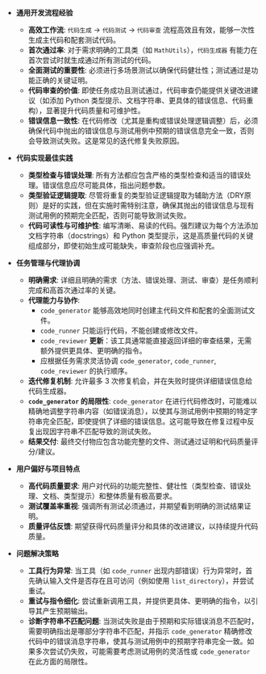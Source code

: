 - **通用开发流程经验**
    - **高效工作流**: `代码生成` -> `代码测试` -> `代码审查` 流程高效且有效，能够一次性生成主代码和配套测试代码。
    - **首次通过率**: 对于需求明确的工具类（如 `MathUtils`），`代码生成器` 有能力在首次尝试时就生成通过所有测试的代码。
    - **全面测试的重要性**: 必须进行多场景测试以确保代码健壮性；测试通过是功能正确的关键证明。
    - **代码审查的价值**: 即使任务成功且测试通过，代码审查仍能提供关键改进建议（如添加 Python 类型提示、文档字符串、更具体的错误信息、代码重构），显著提升代码质量和可维护性。
    - **错误信息一致性**: 在代码修改（尤其是重构或错误处理逻辑调整）后，必须确保代码中抛出的错误信息与测试用例中预期的错误信息完全一致，否则会导致测试失败。这是常见的迭代修复失败原因。

- **代码实现最佳实践**
    - **类型检查与错误处理**: 所有方法都应包含严格的类型检查和适当的错误处理。错误信息应尽可能具体，指出问题参数。
    - **类型验证逻辑提取**: 尽管将重复的类型验证逻辑提取为辅助方法（DRY原则）是好的实践，但在实施时需特别注意，确保其抛出的错误信息与现有测试用例的预期完全匹配，否则可能导致测试失败。
    - **代码可读性与可维护性**: 编写清晰、易读的代码。强烈建议为每个方法添加文档字符串（docstrings）和 Python 类型提示，这是高质量代码的关键组成部分，即使初始生成可能缺失，审查阶段也应强调补充。

- **任务管理与代理协调**
    - **明确需求**: 详细且明确的需求（方法、错误处理、测试、审查）是任务顺利完成和高首次通过率的关键。
    - **代理能力与协作**:
        - `code_generator` 能够高效地同时创建主代码文件和配套的全面测试文件。
        - `code_runner` 只能运行代码，不能创建或修改文件。
        - `code_reviewer` **更新**：该工具通常能直接返回详细的审查结果，无需额外提供更具体、更明确的指令。
        - 应根据任务需求灵活协调 `code_generator`, `code_runner`, `code_reviewer` 的执行顺序。
    - **迭代修复机制**: 允许最多 3 次修复机会，并在失败时提供详细错误信息给代码生成器。
    - **`code_generator` 的局限性**: `code_generator` 在进行代码修改时，可能难以精确地调整字符串内容（如错误消息），以使其与测试用例中预期的特定字符串完全匹配，即使提供了详细的错误信息。这可能导致在修复过程中反复出现因字符串不匹配导致的测试失败。
    - **结果交付**: 最终交付物应包含功能完整的文件、测试通过证明和代码质量评分/建议。

- **用户偏好与项目特点**
    - **高代码质量要求**: 用户对代码的功能完整性、健壮性（类型检查、错误处理、文档、类型提示）和整体质量有极高要求。
    - **测试覆盖率重视**: 强调所有测试必须通过，并期望看到明确的测试结果证明。
    - **质量评估反馈**: 期望获得代码质量评分和具体的改进建议，以持续提升代码质量。

- **问题解决策略**
    - **工具行为异常**: 当工具（如 `code_runner` 出现内部错误）行为异常时，首先确认输入文件是否存在且可访问（例如使用 `list_directory`），并尝试重试。
    - **重试与指令细化**: 尝试重新调用工具，并提供更具体、更明确的指令，以引导其产生预期输出。
    - **诊断字符串不匹配问题**: 当测试失败是由于预期和实际错误消息不匹配时，需要明确指出是哪部分字符串不匹配，并指示 `code_generator` 精确修改代码中的错误消息字符串，使其与测试用例中的预期字符串完全一致。如果多次尝试仍失败，可能需要考虑测试用例的灵活性或 `code_generator` 在此方面的局限性。